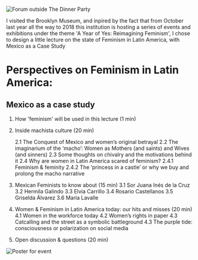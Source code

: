 
![Forum outside The Dinner Party](http://itp.pilargomezruiz.com/wp-content/uploads/2017/02/pres-in-forum.jpg)

I visited the Brooklyn Museum, and inpired by the fact that from October last year all the way to 2018 this institution is hosting a series
of events and exhibitions under the theme 'A Year of Yes: Reimagining Feminism', I chose to design a little lecture on the state of Feminism in Latin America,
with Mexico as a Case Study 


# Perspectives on Feminism in Latin America: 
## Mexico as a case study

1) How 'feminism' will be used in this lecture (1 min)

2) Inside machista culture (20 min) 
	
	2.1 The Conquest of Mexico and women’s original betrayal
	2.2 The imaginarium of the ‘macho’: Women as  Mothers (and saints) and Wives (and sinners)
	2.3 Some thoughts on chivalry and the motivations behind it
  	2.4 Why are women in Latin America scared of feminism? 
		2.4.1 Feminism & feminity
	  	2.4.2 The ‘princess in a castle’ or why we buy and prolong the macho narrative
	
3) Mexican Feminists to know about (15 min)
	3.1 Sor Juana Inés de la Cruz
	3.2 Hermila Galindo 
	3.3 Elvia Carrillo
  	3.4 Rosario Castellanos
	3.5 Griselda Álvarez
	3.6 María Lavalle

4) Women & Feminism in Latin America today: our hits and misses (20 min) 
	4.1 Women in the workforce today
	4.2 Women’s rights in paper
	4.3 Catcalling and the street as a symbolic battleground
	4.3 The purple tide: consciousness or polarization on social media

5) Open discussion & questions (20 min)


![Poster for event](http://itp.pilargomezruiz.com/wp-content/uploads/2017/02/poster.jpg)
